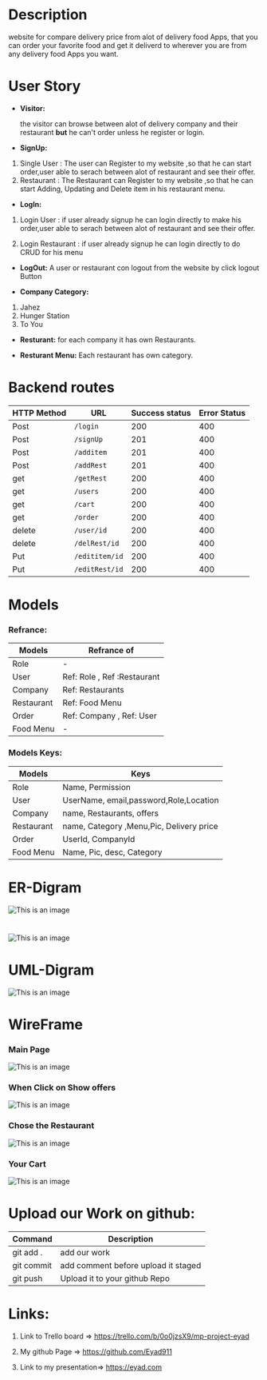 

# Description

website for compare delivery price from  alot of delivery food  Apps, that you can order your favorite food and get it deliverd to wherever you are from any delivery food  Apps you want. 

# User Story
- **Visitor:**

  the visitor can browse between alot of delivery company and their restaurant **but** he can't order unless he register or login. 


- **SignUp:**
1. Single User : The user can Register to my website ,so that he can start order,user able to serach between alot of restaurant and see their offer. 
2. Restaurant : The Restaurant can Register to my website ,so that he can start Adding, Updating and Delete item in his restaurant menu.

- **LogIn:**
1. Login User : if user already signup he can login directly to make his order,user able to serach between alot of restaurant and see their offer.

2. Login Restaurant : if user already signup he can login directly to do CRUD for his menu

- **LogOut:**
  A user or restaurant con logout from the website by click logout Button

- **Company Category:**
1. Jahez
2. Hunger Station
3. To You

- **Resturant:**
for each company it has own Restaurants.

- **Resturant Menu:**
Each restaurant has own category.
# Backend routes
| HTTP Method | URL | Success status | Error Status | 
| ---         |     ---      |          --- |          --- |
| Post   | `/login`     | 200    | 400   | 
| Post     | `/signUp`      |201     | 400   |
| Post    | `/additem`       |201     | 400 |
| Post     | `/addRest`       |201     | 400|
| get     | `/getRest`       |200     | 400 |
| get     | `/users`       |200     | 400 |
| get   |`/cart`|200     | 400  |
| get     | `/order`       |200     | 400|
| delete     | `/user/id `      |200     | 400|
| delete     | `/delRest/id`       |200 | 400 |
| Put     | `/edititem/id`       |200| 400 |
| Put     | `/editRest/id`       |200| 400 |
# Models
### Refrance:
| Models | Refrance of |
| --- | --- |
| Role | -  |
| User | Ref: Role , Ref :Restaurant
| Company | Ref: Restaurants
| Restaurant | Ref: Food Menu  |
| Order | Ref: Company , Ref: User  |
| Food Menu | -  |

### Models Keys:
| Models | Keys |
| --- | --- |
| Role | Name, Permission  
| User | UserName, email,password,Role,Location 
| Company | name, Restaurants, offers
| Restaurant |name, Category ,Menu,Pic, Delivery price  |
| Order | UserId, CompanyId  |
| Food Menu | Name, Pic, desc, Category |



# ER-Digram

![This is an image](./ERD.png)
#

![This is an image](./ERDD.png)


# UML-Digram

![This is an image](./UMLL.png)


# WireFrame
### Main Page
![This is an image](./WF1.png)

### When Click on **Show offers**
![This is an image](./WF2.png)

### Chose the Restaurant


![This is an image](./WF3.png)

### Your Cart

![This is an image](./WF4.png)

# Upload our Work on github:

| Command | Description |
| --- | --- |
| git add . | add our work  |
| git commit | add comment before upload it staged 
| git push | Upload it to your github Repo

# Links:

1. Link to Trello board => https://trello.com/b/0o0jzsX9/mp-project-eyad

2. My github Page => https://github.com/Eyad911

3. Link to my presentation=> https://eyad.com